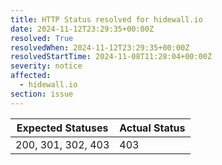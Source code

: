 ```yaml
---
title: HTTP Status resolved for hidewall.io
date: 2024-11-12T23:29:35+00:00Z
resolved: True
resolvedWhen: 2024-11-12T23:29:35+00:00Z
resolvedStartTime: 2024-11-08T11:28:04+00:00Z
severity: notice
affected:
  - hidewall.io
section: issue
---
```


| Expected Statuses | Actual Status  |
|-------------------|----------------|
| 200, 301, 302, 403 | 403 |
